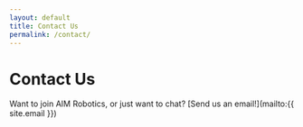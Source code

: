 ```yaml
---
layout: default
title: Contact Us
permalink: /contact/
---
```


# Contact Us
Want to join AIM Robotics, or just want to chat? [Send us an email!](mailto:{{ site.email }})
